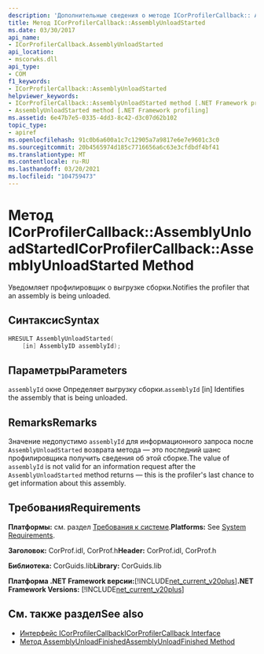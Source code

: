 ```yaml
---
description: 'Дополнительные сведения о методе ICorProfilerCallback:: Ассемблюнлоадстартед'
title: Метод ICorProfilerCallback::AssemblyUnloadStarted
ms.date: 03/30/2017
api_name:
- ICorProfilerCallback.AssemblyUnloadStarted
api_location:
- mscorwks.dll
api_type:
- COM
f1_keywords:
- ICorProfilerCallback::AssemblyUnloadStarted
helpviewer_keywords:
- ICorProfilerCallback::AssemblyUnloadStarted method [.NET Framework profiling]
- AssemblyUnloadStarted method [.NET Framework profiling]
ms.assetid: 6e47b7e5-0335-4dd3-8c42-d3c07d62b102
topic_type:
- apiref
ms.openlocfilehash: 91c0b6a600a1c7c12905a7a9817e6e7e9601c3c0
ms.sourcegitcommit: 20b4565974d185c7716656a6c63e3cfdbdf4bf41
ms.translationtype: MT
ms.contentlocale: ru-RU
ms.lasthandoff: 03/20/2021
ms.locfileid: "104759473"
---
```

# <a name="icorprofilercallbackassemblyunloadstarted-method"></a><span data-ttu-id="21f8d-103">Метод ICorProfilerCallback::AssemblyUnloadStarted</span><span class="sxs-lookup"><span data-stu-id="21f8d-103">ICorProfilerCallback::AssemblyUnloadStarted Method</span></span>

<span data-ttu-id="21f8d-104">Уведомляет профилировщик о выгрузке сборки.</span><span class="sxs-lookup"><span data-stu-id="21f8d-104">Notifies the profiler that an assembly is being unloaded.</span></span>  
  
## <a name="syntax"></a><span data-ttu-id="21f8d-105">Синтаксис</span><span class="sxs-lookup"><span data-stu-id="21f8d-105">Syntax</span></span>  
  
```cpp  
HRESULT AssemblyUnloadStarted(  
    [in] AssemblyID assemblyId);  
```  
  
## <a name="parameters"></a><span data-ttu-id="21f8d-106">Параметры</span><span class="sxs-lookup"><span data-stu-id="21f8d-106">Parameters</span></span>

<span data-ttu-id="21f8d-107">`assemblyId` окне Определяет выгрузку сборки.</span><span class="sxs-lookup"><span data-stu-id="21f8d-107">`assemblyId` [in] Identifies the assembly that is being unloaded.</span></span>

## <a name="remarks"></a><span data-ttu-id="21f8d-108">Remarks</span><span class="sxs-lookup"><span data-stu-id="21f8d-108">Remarks</span></span>  

 <span data-ttu-id="21f8d-109">Значение недопустимо `assemblyId` для информационного запроса после `AssemblyUnloadStarted` возврата метода — это последний шанс профилировщика получить сведения об этой сборке.</span><span class="sxs-lookup"><span data-stu-id="21f8d-109">The value of `assemblyId` is not valid for an information request after the `AssemblyUnloadStarted` method returns — this is the profiler's last chance to get information about this assembly.</span></span>  
  
## <a name="requirements"></a><span data-ttu-id="21f8d-110">Требования</span><span class="sxs-lookup"><span data-stu-id="21f8d-110">Requirements</span></span>  

 <span data-ttu-id="21f8d-111">**Платформы:** см. раздел [Требования к системе](../../get-started/system-requirements.md).</span><span class="sxs-lookup"><span data-stu-id="21f8d-111">**Platforms:** See [System Requirements](../../get-started/system-requirements.md).</span></span>  
  
 <span data-ttu-id="21f8d-112">**Заголовок:** CorProf.idl, CorProf.h</span><span class="sxs-lookup"><span data-stu-id="21f8d-112">**Header:** CorProf.idl, CorProf.h</span></span>  
  
 <span data-ttu-id="21f8d-113">**Библиотека:** CorGuids.lib</span><span class="sxs-lookup"><span data-stu-id="21f8d-113">**Library:** CorGuids.lib</span></span>  
  
 <span data-ttu-id="21f8d-114">**Платформа .NET Framework версии:**[!INCLUDE[net_current_v20plus](../../../../includes/net-current-v20plus-md.md)]</span><span class="sxs-lookup"><span data-stu-id="21f8d-114">**.NET Framework Versions:** [!INCLUDE[net_current_v20plus](../../../../includes/net-current-v20plus-md.md)]</span></span>  
  
## <a name="see-also"></a><span data-ttu-id="21f8d-115">См. также раздел</span><span class="sxs-lookup"><span data-stu-id="21f8d-115">See also</span></span>

- [<span data-ttu-id="21f8d-116">Интерфейс ICorProfilerCallback</span><span class="sxs-lookup"><span data-stu-id="21f8d-116">ICorProfilerCallback Interface</span></span>](icorprofilercallback-interface.md)
- [<span data-ttu-id="21f8d-117">Метод AssemblyUnloadFinished</span><span class="sxs-lookup"><span data-stu-id="21f8d-117">AssemblyUnloadFinished Method</span></span>](icorprofilercallback-assemblyunloadfinished-method.md)
